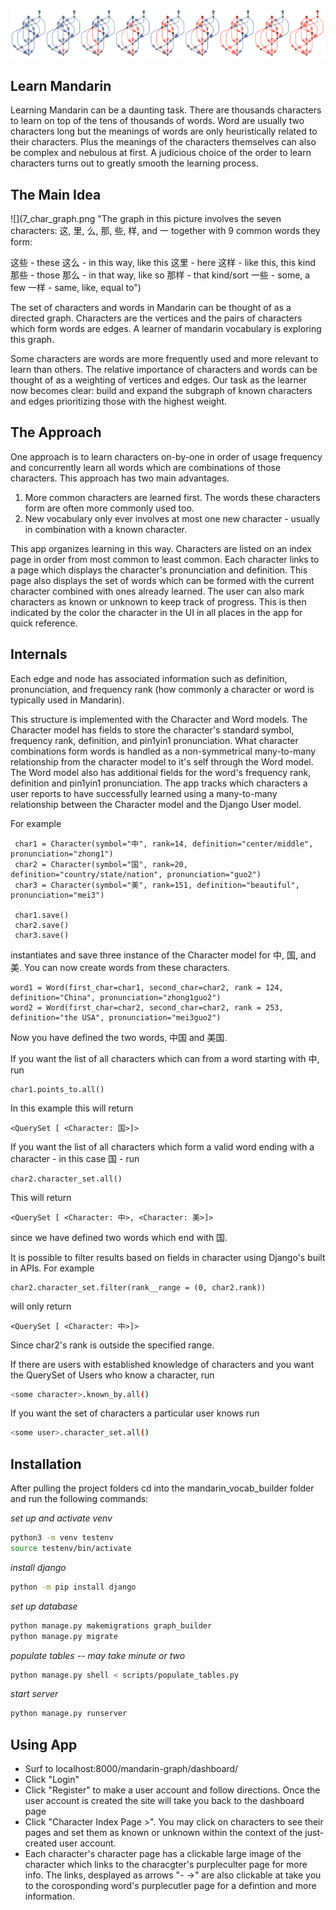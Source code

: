 

![](learning_flow.png "Cartoon of this app's Mandarin learning flow. Nodes represent characters and edges represent words. The salmon section of the graph represents the expanding set of words and characters known by a learner.")
## Learn Mandarin
Learning Mandarin can be a daunting task. There are thousands characters to learn on top of the tens of thousands of words. Word are usually two characters long but the meanings of words are only heuristically related to their characters. Plus the meanings of the characters themselves can also be complex and nebulous at first.  A judicious choice of the order to learn characters turns out to greatly smooth the learning process. 


## The Main Idea
![](7_char_graph.png "The graph in this picture involves the seven characters: 这, 里, 么, 那, 些, 样, and 一 together with 9 common words they form:

这些 - these
这么 - in this way, like this
这里 - here
这样 - like this, this kind
那些 - those
那么 - in that way, like so
那样 - that kind/sort
一些 - some, a few
一样 - same, like, equal to")

The set of characters and words in Mandarin can be thought of as a directed graph. Characters are the vertices and the pairs of characters which form words are edges. A learner of mandarin vocabulary is exploring this graph. 

Some characters are words are more frequently used and more relevant to learn than others. The relative importance of characters and words can be thought of as a weighting of vertices and edges. Our task as the learner now becomes clear: build and expand the subgraph of known characters and edges prioritizing those with the highest weight. 

## The Approach

One approach is to learn characters on-by-one in order of usage frequency and concurrently learn all words which are combinations of those characters. This approach has two main advantages.

1) More common characters are learned first. The words these characters form are often more commonly used too.
2) New vocabulary only ever involves at most one new character - usually in combination with a known character.


This app organizes learning in this way. Characters are listed on an index page in order from most common to least common. Each character links to a page which displays the character's pronunciation and definition. This page also displays the set of words which can be formed with the current character combined with ones already learned. The user can also mark characters as known or unknown to keep track of progress. This is then indicated by the color the character in the UI in all places in the app for quick reference. 




## Internals 

Each edge and node has associated information such as definition, pronunciation, and frequency rank (how commonly a character or word is typically used in Mandarin). 

This structure is implemented with the Character and Word models. The Character model has fields to store the character's standard symbol, frequency rank, definition, and pin1yin1 pronunciation. What character combinations form words is handled as a non-symmetrical many-to-many relationship from the character model to it's self through the Word model. The Word model also has additional fields for the word's frequency rank, definition and pin1yin1 pronunciation. The app tracks which characters a user reports to have successfully learned using a many-to-many relationship between the Character model and the Django User model.


For example
```
 char1 = Character(symbol="中", rank=14, definition="center/middle", pronunciation="zhong1")
 char2 = Character(symbol="国", rank=20, definition="country/state/nation", pronunciation="guo2")
 char3 = Character(symbol="美", rank=151, definition="beautiful", pronunciation="mei3")

 char1.save()
 char2.save()
 char3.save()
```

instantiates and save three instance of the Character model for 中, 国, and 美. You can now create words from these characters.

```
word1 = Word(first_char=char1, second_char=char2, rank = 124, definition="China", pronunciation="zhong1guo2")
word2 = Word(first_char=char2, second_char=char2, rank = 253, definition="the USA", pronunciation="mei3guo2")
```

Now you have defined the two words, 中国 and 美国.


If you want the list of all characters which can from a word starting with 中, run
```
char1.points_to.all()
```
In this example this will return
```
<QuerySet [ <Character: 国>]>
```

If you want the list of all characters which form a valid word ending with a character - in this case 国 - run

```
char2.character_set.all()
```
This will return
```
<QuerySet [ <Character: 中>, <Character: 美>]>
```
since we have defined two words which end with 国. 

It is possible to filter results based on fields in character using Django's built in APIs. For example 

```
char2.character_set.filter(rank__range = (0, char2.rank))
```
will only return
```
<QuerySet [ <Character: 中>]>
```
Since char2's rank is outside the specified range.


If there are users with established knowledge of characters and you want the QuerySet of Users who know a character, run
```sh
<some character>.known_by.all()
```

If you want the set of characters a particular user knows run
```sh
<some user>.character_set.all() 
```



## Installation
After pulling the project folders cd into the mandarin_vocab_builder folder and run the following commands:

*set up and activate venv*
```sh
python3 -m venv testenv
source testenv/bin/activate
```
*install django*
```sh
python -m pip install django
```
*set up database*
```sh
python manage.py makemigrations graph_builder
python manage.py migrate
```
*populate tables -- may take minute or two*
```sh
python manage.py shell < scripts/populate_tables.py 
```
*start server*
```sh
python manage.py runserver
```

## Using App
- Surf to localhost:8000/mandarin-graph/dashboard/
- Click "Login"
- Click "Register" to make a user account and follow directions. Once the user account is created the site will take you back to the dashboard page 
- Click "Character Index Page >". You may click on characters to see their pages and set them as known or unknown within the context of the just-created user account. 
- Each character's character page has a clickable large image of the character which links to the characgter's purpleculter page for more info. The links, desplayed as arrows "- ->" are also clickable at take you to the corosponding word's purplecutler page for a defintion and more information. 



